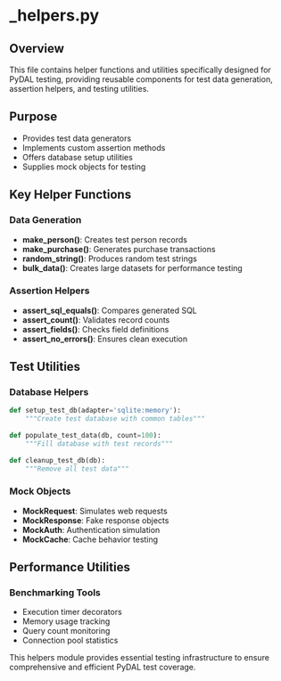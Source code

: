 # _helpers.py

## Overview
This file contains helper functions and utilities specifically designed for PyDAL testing, providing reusable components for test data generation, assertion helpers, and testing utilities.

## Purpose
- Provides test data generators
- Implements custom assertion methods
- Offers database setup utilities
- Supplies mock objects for testing

## Key Helper Functions

### Data Generation
- **make_person()**: Creates test person records
- **make_purchase()**: Generates purchase transactions
- **random_string()**: Produces random test strings
- **bulk_data()**: Creates large datasets for performance testing

### Assertion Helpers
- **assert_sql_equals()**: Compares generated SQL
- **assert_count()**: Validates record counts
- **assert_fields()**: Checks field definitions
- **assert_no_errors()**: Ensures clean execution

## Test Utilities

### Database Helpers
```python
def setup_test_db(adapter='sqlite:memory'):
    """Create test database with common tables"""
    
def populate_test_data(db, count=100):
    """Fill database with test records"""
    
def cleanup_test_db(db):
    """Remove all test data"""
```

### Mock Objects
- **MockRequest**: Simulates web requests
- **MockResponse**: Fake response objects
- **MockAuth**: Authentication simulation
- **MockCache**: Cache behavior testing

## Performance Utilities

### Benchmarking Tools
- Execution timer decorators
- Memory usage tracking
- Query count monitoring
- Connection pool statistics

This helpers module provides essential testing infrastructure to ensure comprehensive and efficient PyDAL test coverage.